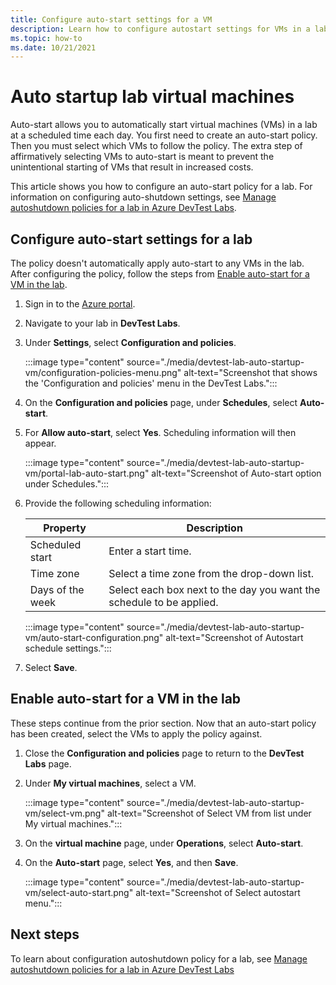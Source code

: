 ```yaml
---
title: Configure auto-start settings for a VM
description: Learn how to configure autostart settings for VMs in a lab. This setting allows VMs in the lab to be automatically started on a schedule. 
ms.topic: how-to
ms.date: 10/21/2021
---
```


# Auto startup lab virtual machines

Auto-start allows you to automatically start virtual machines (VMs) in a lab at a scheduled time each day. You first need to create an auto-start policy. Then you must select which VMs to follow the policy. The extra step of affirmatively selecting VMs to auto-start is meant to prevent the unintentional starting of VMs that result in increased costs.

This article shows you how to configure an auto-start policy for a lab. For information on configuring auto-shutdown settings, see [Manage autoshutdown policies for a lab in Azure DevTest Labs](devtest-lab-auto-shutdown.md). 

## Configure auto-start settings for a lab 

The policy doesn't automatically apply auto-start to any VMs in the lab. After configuring the policy, follow the steps from [Enable auto-start for a VM in the lab](#enable-auto-start-for-a-vm-in-the-lab).

1. Sign in to the [Azure portal](https://portal.azure.com/).

1. Navigate to your lab in **DevTest Labs**.

1. Under **Settings**, select **Configuration and policies**. 

   :::image type="content" source="./media/devtest-lab-auto-startup-vm/configuration-policies-menu.png" alt-text="Screenshot that shows the 'Configuration and policies' menu in the DevTest Labs.":::

1. On the **Configuration and policies** page, under **Schedules**, select **Auto-start**.

1. For **Allow auto-start**, select **Yes**. Scheduling information will then appear.

    :::image type="content" source="./media/devtest-lab-auto-startup-vm/portal-lab-auto-start.png" alt-text="Screenshot of Auto-start option under Schedules.":::
 
1. Provide the following scheduling information:

    |Property | Description |
    |---|---|
    |Scheduled start| Enter a start time.|
    |Time zone| Select a time zone from the drop-down list.|
    |Days of the week| Select each box next to the day you want the schedule to be applied.|

    :::image type="content" source="./media/devtest-lab-auto-startup-vm/auto-start-configuration.png" alt-text="Screenshot of Autostart schedule settings.":::

1. Select **Save**. 

## Enable auto-start for a VM in the lab

These steps continue from the prior section. Now that an auto-start policy has been created, select the VMs to apply the policy against.

1. Close the **Configuration and policies** page to return to the **DevTest Labs** page.

1. Under **My virtual machines**, select a VM.

    :::image type="content" source="./media/devtest-lab-auto-startup-vm/select-vm.png" alt-text="Screenshot of Select VM from list under My virtual machines.":::

1. On the **virtual machine** page, under **Operations**, select **Auto-start**. 

1. On the **Auto-start** page, select **Yes**, and then **Save**.

    :::image type="content" source="./media/devtest-lab-auto-startup-vm/select-auto-start.png" alt-text="Screenshot of Select autostart menu.":::

## Next steps

To learn about configuration autoshutdown policy for a lab, see [Manage autoshutdown policies for a lab in Azure DevTest Labs](devtest-lab-auto-shutdown.md)
